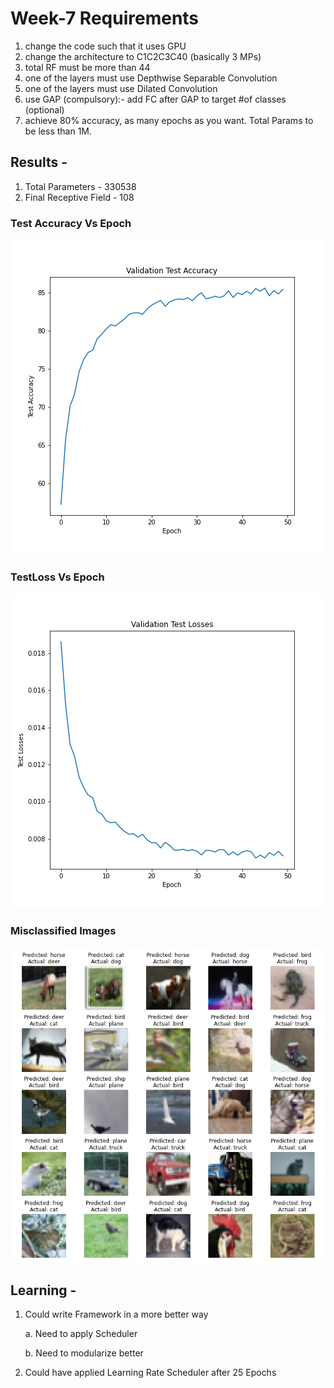 # Week-7 Requirements

1. change the code such that it uses GPU
2. change the architecture to C1C2C3C40 (basically 3 MPs)
3. total RF must be more than 44
4. one of the layers must use Depthwise Separable Convolution
5. one of the layers must use Dilated Convolution
6. use GAP (compulsory):- add FC after GAP to target #of classes (optional)
7. achieve 80% accuracy, as many epochs as you want. Total Params to be less than 1M.

## Results - 
1. Total Parameters - 330538
2. Final Receptive Field - 108

### Test Accuracy Vs Epoch
![TestAccuracy Vs Epoch](https://github.com/vamsigp/EVA5/blob/master/week-7/Trails-2/val_test%20accuracy_change.png)

### TestLoss Vs Epoch
![Test Loss Vs Epoch](https://github.com/vamsigp/EVA5/blob/master/week-7/Trails-2/val_test%20losses_change.png)

### Misclassified Images
![Misclassified Images](https://github.com/vamsigp/EVA5/blob/master/week-7/Trails-2/misclassified_images.png)

##

## Learning - 
1. Could write Framework in a more better way

    a. Need to apply Scheduler
    
    b. Need to modularize better
  
2. Could have applied Learning Rate Scheduler after 25 Epochs
